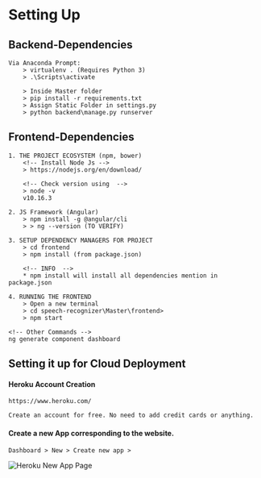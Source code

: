 # Setting Up

## Backend-Dependencies
```
Via Anaconda Prompt:
	> virtualenv . (Requires Python 3)
	> .\Scripts\activate

	> Inside Master folder
	> pip install -r requirements.txt
	> Assign Static Folder in settings.py
	> python backend\manage.py runserver

```

## Frontend-Dependencies
```
1. THE PROJECT ECOSYSTEM (npm, bower)
	<!-- Install Node Js -->
	> https://nodejs.org/en/download/

	<!-- Check version using  -->
	> node -v
	v10.16.3

2. JS Framework (Angular)
	> npm install -g @angular/cli
	> > ng --version (TO VERIFY)

3. SETUP DEPENDENCY MANAGERS FOR PROJECT
	> cd frontend
	> npm install (from package.json)

	<!-- INFO  -->
	* npm install will install all dependencies mention in package.json

4. RUNNING THE FRONTEND
	> Open a new terminal
	> cd speech-recognizer\Master\frontend>
	> npm start

<!-- Other Commands -->
ng generate component dashboard
```	

## Setting it up for Cloud Deployment

#### Heroku Account Creation
```
https://www.heroku.com/

Create an account for free. No need to add credit cards or anything.
```

#### Create a new App corresponding to the website.
```
Dashboard > New > Create new app > 
```
![Heroku New App Page](relative/documentations/images/heroku_start_new_app.png?raw=true "Heroku New App Page")

